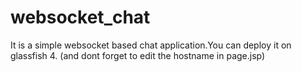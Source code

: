 websocket_chat
==============
It is a simple websocket based chat application.You can deploy it on glassfish 4. (and dont forget to edit the hostname 
in page.jsp)
